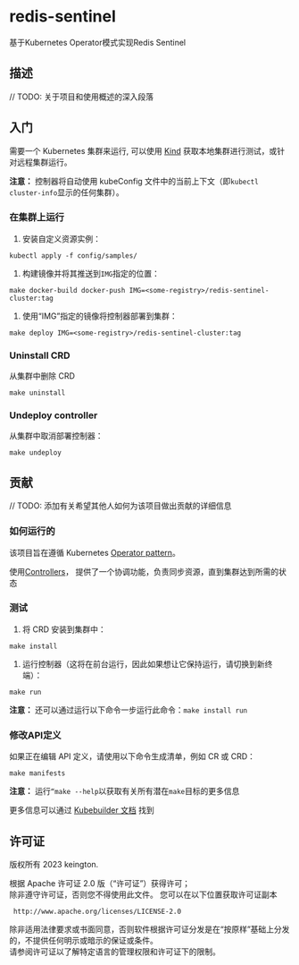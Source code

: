 # redis-sentinel
基于Kubernetes Operator模式实现Redis Sentinel

## 描述
// TODO: 关于项目和使用概述的深入段落

## 入门
需要一个 Kubernetes 集群来运行, 可以使用 [Kind](https://sigs.k8s.io/kind) 获取本地集群进行测试，或针对远程集群运行。

**注意：** 控制器将自动使用 kubeConfig 文件中的当前上下文（即`kubectl cluster-info`显示的任何集群）。

### 在集群上运行
1. 安装自定义资源实例：

````shell
kubectl apply -f config/samples/
````

1. 构建镜像并将其推送到`IMG`指定的位置：

````shell
make docker-build docker-push IMG=<some-registry>/redis-sentinel-cluster:tag
````

1. 使用“IMG”指定的镜像将控制器部署到集群：

````shell
make deploy IMG=<some-registry>/redis-sentinel-cluster:tag
````

### Uninstall CRD
从集群中删除 CRD

````shell
make uninstall
````

### Undeploy controller
从集群中取消部署控制器：

````shell
make undeploy
````

## 贡献
// TODO: 添加有关希望其他人如何为该项目做出贡献的详细信息

### 如何运行的
该项目旨在遵循 Kubernetes [Operator pattern](https://kubernetes.io/docs/concepts/extend-kubernetes/operator/)。

使用[Controllers](https://kubernetes.io/docs/concepts/architecture/controller/)，
提供了一个协调功能，负责同步资源，直到集群达到所需的状态

### 测试
1. 将 CRD 安装到集群中：

````shell
make install
````

1. 运行控制器（这将在前台运行，因此如果想让它保持运行，请切换到新终端）：

````shell
make run
````

**注意：** 还可以通过运行以下命令一步运行此命令：`make install run`

### 修改API定义
如果正在编辑 API 定义，请使用以下命令生成清单，例如 CR 或 CRD：

````shell
make manifests
````

**注意：** 运行`“make --help`以获取有关所有潜在`make`目标的更多信息

更多信息可以通过 [Kubebuilder 文档](https://book.kubebuilder.io/introduction.html) 找到

## 许可证

版权所有 2023 keington.

根据 Apache 许可证 2.0 版（“许可证”）获得许可；</br>
除非遵守许可证，否则您不得使用此文件。
您可以在以下位置获取许可证副本

     http://www.apache.org/licenses/LICENSE-2.0

除非适用法律要求或书面同意，否则软件根据许可证分发是在“按原样”基础上分发的，不提供任何明示或暗示的保证或条件。</br>
请参阅许可证以了解特定语言的管理权限和许可证下的限制。
